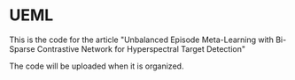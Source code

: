 # UEML
This is the code for the article "Unbalanced Episode Meta-Learning with Bi-Sparse Contrastive Network for Hyperspectral Target Detection"

The code will be uploaded when it is organized.
